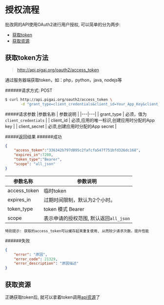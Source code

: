 # 授权流程

批改网的API使用OAuth2进行用户授权, 可以简单的分为两步:

+ [获取token](#获取token方法)
+ [获取资源](#获取资源)

## 获取token方法
>http://api.pigai.org/oauth2/access_token

通过服务器端获取token，如：php，python，java, nodejs等

######请求方式: POST
```bash
$ curl http://api.pigai.org/oauth2/access_token \
       -d "grant_type=client_credentials&client_id=Your_App_Key&client_secret=Your_App_Secret"
```
#####请求参数
|参数名称 | 参数说明 |
|---|---|
| grant_type | 必须，值为`client_credentials` |
| client_id | 必须,应用的唯一标识,创建应用时分配的App key |
| client_secret | 必须,创建应用时分配的App secret |

#####返回结果
######成功
```json
{
    "access_token":"336342b797d895c2fafcfa547f751bfd326dc168",
    "expires_in":7200,
    "token_type":"Bearer",
    "scope": "all_json"
}
```
|参数名称 | 参数说明 |
|---|---|
| access_token | 临时token |
| expires_in | 过期时间限制，默认为2个小时。 |
| token_type | token 模式 Bearer  |
| scope | 表示申请的授权范围, 默认返回`all_json` |

`特别提示: 获取的access_token可以缓存起来重复使用, 从而较少请求次数，提升性能`

######失败
```json
{
    "error": "原因",
    "error_code": 21329,
    "error_description": "原因描述"
}
```

## 获取资源

正确获取token后, 就可以拿着token调用[api资源](http://api.pigai.org/apibook/resources/index.html)了
